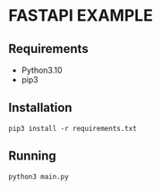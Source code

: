 # FASTAPI EXAMPLE

## Requirements
- Python3.10
- pip3

## Installation
```shell
pip3 install -r requirements.txt
```

## Running
```shell
python3 main.py
```
